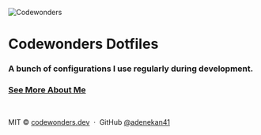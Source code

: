 ![Codewonders](https://i.ibb.co/JtYZKpc/Group-10-2-1.png)

# Codewonders Dotfiles

### A bunch of configurations I use regularly during development.

### [See More About Me](https://codewonders.dev)

<br />

MIT © [codewonders.dev](https://codewonders.dev) &nbsp;&middot;&nbsp; GitHub
[@adenekan41](https://github.com/adenekan41)
